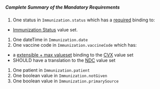 ##### Complete Summary of the Mandatory Requirements

1.  One status in `Immunization.status` which has a [required]({{site.data.fhir.path}}terminologies.html#required) binding to:
-  [Immunization Status] value set.
1.  One dateTime in `Immunization.date`
1.  One vaccine code in `Immunization.vaccineCode` which has:
-   a [extensible + max valueset](guidance.html#extensible--max-valueset-binding-for-codeableconcept-datatype)  binding to the [CVX] value set
-   SHOULD have a translation to the [NDC] value set
1.  One patient in `Immunization.patient`
1.  One boolean value in `Immunization.notGiven`
1.  One boolean value in `Immunization.primarySource`

  [Immunization Status]: {{site.data.fhir.path}}valueset-immunization-status.html
  [CVX]: ValueSet-us-core-cvx.html
  [NDC]: ValueSet-us-core-ndc-vaccine-codes.html
